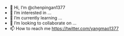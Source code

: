 - 👋 Hi, I’m @chenpingan1377
- 👀 I’m interested in ...
- 🌱 I’m currently learning ...
- 💞️ I’m looking to collaborate on ...
- 📫 How to reach me https://twitter.com/yangmao1377

<!---
chenpingan1377/chenpingan1377 is a ✨ special ✨ repository because its `README.md` (this file) appears on your GitHub profile.
You can click the Preview link to take a look at your changes.
--->
